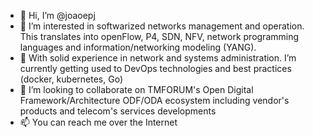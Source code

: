 - 👋 Hi, I’m @joaoepj
- 👀 I’m interested in softwarized networks management and operation. This translates into openFlow, P4, SDN, NFV, network programming languages and information/networking modeling (YANG).
- 🌱 With solid experience in network and systems administration. I’m currently getting used to DevOps technologies and best practices (docker, kubernetes, Go)
- 💞️ I’m looking to collaborate on TMFORUM's Open Digital Framework/Architecture ODF/ODA ecosystem including vendor's products and telecom's services developments
- 📫 You can reach me over the Internet

<!---
joaoepj/joaoepj is a ✨ special ✨ repository because its `README.md` (this file) appears on your GitHub profile.
You can click the Preview link to take a look at your changes.
--->
